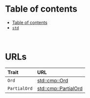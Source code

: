 # Table of contents
- [Table of contents](#table-of-contents)
- [`std`](#std)

<br>

# URLs
|Trait|URL|
|:----|:------------|
|`Ord`|[std::cmp::Ord](https://doc.rust-lang.org/std/cmp/trait.Ord.html)|
|`PartialOrd`|[std::cmp::PartialOrd](https://doc.rust-lang.org/std/cmp/trait.PartialOrd.html)|

<br>
